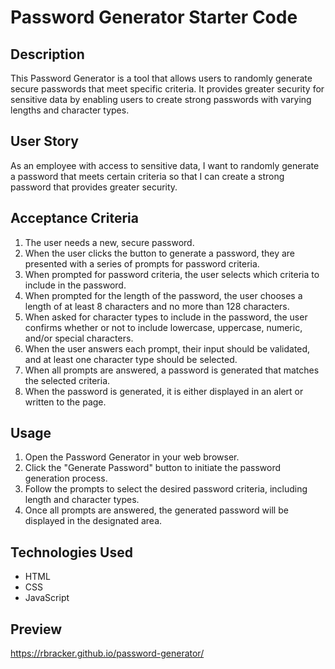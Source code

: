 # Password Generator Starter Code

## Description

This Password Generator is a tool that allows users to randomly generate secure passwords that meet specific criteria. It provides greater security for sensitive data by enabling users to create strong passwords with varying lengths and character types.

## User Story
As an employee with access to sensitive data, I want to randomly generate a password that meets certain criteria so that I can create a strong password that provides greater security.

## Acceptance Criteria

1. The user needs a new, secure password.
2. When the user clicks the button to generate a password, they are presented with a series of prompts for password criteria.
3. When prompted for password criteria, the user selects which criteria to include in the password.
4. When prompted for the length of the password, the user chooses a length of at least 8 characters and no more than 128 characters.
5. When asked for character types to include in the password, the user confirms whether or not to include lowercase, uppercase, numeric, and/or special characters.
6. When the user answers each prompt, their input should be validated, and at least one character type should be selected.
7. When all prompts are answered, a password is generated that matches the selected criteria.
8. When the password is generated, it is either displayed in an alert or written to the page.

## Usage 

1. Open the Password Generator in your web browser.
2. Click the "Generate Password" button to initiate the password generation process.
3. Follow the prompts to select the desired password criteria, including length and character types.
4. Once all prompts are answered, the generated password will be displayed in the designated area.

## Technologies Used

- HTML
- CSS 
- JavaScript

## Preview

 https://rbracker.github.io/password-generator/